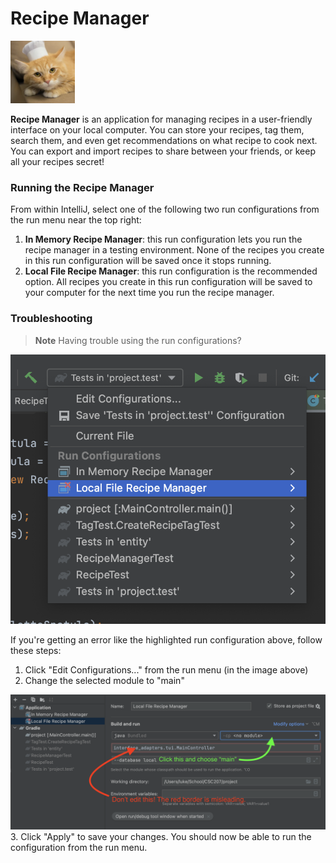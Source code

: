 # Recipe Manager

<img src="images/chef.png" height="100" alt="A cat wearing a chef hat"/>

**Recipe Manager** is an application for managing recipes in a user-friendly interface on your local computer. You can store your recipes, tag them, search them, and even get recommendations on what recipe to cook next. You can export and import recipes to share between your friends, or keep all your recipes secret!

### Running the Recipe Manager

From within IntelliJ, select one of the following two run configurations from the run menu near the top right:

1. **In Memory Recipe Manager**: this run configuration lets you run the recipe manager in a testing environment. None of the recipes you create in this run configuration will be saved once it stops running. 
2. **Local File Recipe Manager**: this run configuration is the recommended option. All recipes you create in this run configuration will be saved to your computer for the next time you run the recipe manager.

### Troubleshooting

> **Note**
> Having trouble using the run configurations?

<img src="images/config-error.png" alt="An error with the run configuration"/>

If you're getting an error like the highlighted run configuration above, follow these steps:

1. Click "Edit Configurations..." from the run menu (in the image above)
2. Change the selected module to "main"
<img src="images/changing-module.png" alt="Changing run config module"/>
3. Click "Apply" to save your changes. You should now be able to run the configuration from the run menu.
